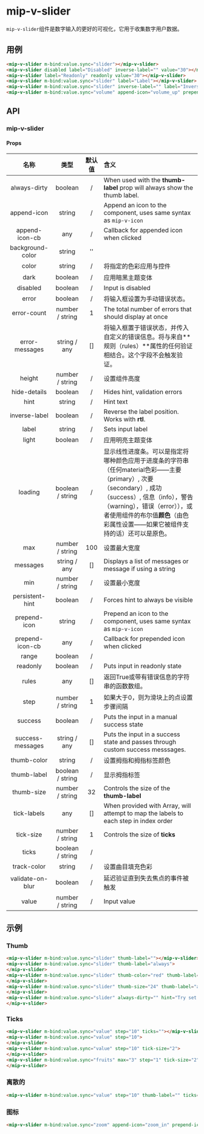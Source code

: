 # mip-v-slider

`mip-v-slider`组件是数字输入的更好的可视化，它用于收集数字用户数据。

## 用例

```html
<mip-v-slider m-bind:value.sync="slider"></mip-v-slider>
<mip-v-slider disabled label="Disabled" inverse-label="" value="30"></mip-v-slider>
<mip-v-slider label="Readonly" readonly value="30"></mip-v-slider>
<mip-v-slider m-bind:value.sync="slider" label="Label"></mip-v-slider>
<mip-v-slider m-bind:value.sync="slider" inverse-label="" label="Inverse label"></mip-v-slider>
<mip-v-slider m-bind:value.sync="volume" append-icon="volume_up" prepend-icon="volume_down"></mip-v-slider>
```

## API

### mip-v-slider

#### Props

名称|类型|默认值|含义
:--:|:--:|:--:|:---
always-dirty|boolean|/|When used with the **thumb-label** prop will always show the thumb label.
append-icon|string|/|Append an icon to the component, uses same syntax as `mip-v-icon`
append-icon-cb|any|/|Callback for appended icon when clicked
background-color|string|''|
color|string|/|将指定的色彩应用与控件
dark|boolean|/|应用暗黑主题变体
disabled|boolean|/|Input is disabled
error|boolean|/|将输入框设置为手动错误状态。
error-count|number / string|1|The total number of errors that should display at once
error-messages|string / any|[]|将输入框置于错误状态，并传入自定义的错误信息。将与来自**规则（rules）**属性的任何验证相结合。这个字段不会触发验证。
height|number / string|/|设置组件高度
hide-details|boolean|/|Hides hint, validation errors
hint|string|/|Hint text
inverse-label|boolean|/|Reverse the label position. Works with **rtl**.
label|string|/|Sets input label
light|boolean|/|应用明亮主题变体
loading|boolean / string|/|显示线性进度条。可以是指定将哪种颜色应用于进度条的字符串（任何material色彩——主要（primary）, 次要（secondary）, 成功（success）, 信息（info），警告（warning），错误（error）），或者使用组件的布尔值**颜色**（由色彩属性设置——如果它被组件支持的话）还可以是原色。
max|number / string|100|设置最大宽度
messages|string / any|[]|Displays a list of messages or message if using a string
min|number / string|/|设置最小宽度
persistent-hint|boolean|/|Forces hint to always be visible
prepend-icon|string|/|Prepend an icon to the component, uses same syntax as `mip-v-icon`
prepend-icon-cb|any|/|Callback for prepended icon when clicked
range|boolean|/|
readonly|boolean|/|Puts input in readonly state
rules|any|[]|返回True或带有错误信息的字符串的函数数组。
step|number / string|1|如果大于0，则为滑块上的点设置步骤间隔
success|boolean|/|Puts the input in a manual success state
success-messages|string / any|[]|Puts the input in a success state and passes through custom success messsages.
thumb-color|string|/|设置拇指和拇指标签颜色
thumb-label|boolean / string|/|显示拇指标签
thumb-size|number / string|32|Controls the size of the **thumb-label**
tick-labels|any|[]|When provided with Array<string>, will attempt to map the labels to each step in index order
tick-size|number / string|1|Controls the size of **ticks**
ticks|boolean / string|/|
track-color|string|/|设置曲目填充色彩
validate-on-blur|boolean|/|延迟验证直到失去焦点的事件被触发
value|number / string|/|Input value

## 示例

### Thumb

```html
<mip-v-slider m-bind:value.sync="slider" thumb-label=""></mip-v-slider>
<mip-v-slider m-bind:value.sync="slider" thumb-label="always">
</mip-v-slider>
<mip-v-slider m-bind:value.sync="slider" thumb-color="red" thumb-label="always">
</mip-v-slider>
<mip-v-slider m-bind:value.sync="slider" thumb-size="24" thumb-label="always">
</mip-v-slider>
<mip-v-slider m-bind:value.sync="slider" always-dirty="" hint="Try set it to &apos;0&apos;" persistent-hint="" thumb-label="always">
</mip-v-slider>
```

### Ticks

```html
<mip-v-slider m-bind:value.sync="value" step="10" ticks=""></mip-v-slider>
<mip-v-slider m-bind:value.sync="value" step="10">
</mip-v-slider>
<mip-v-slider m-bind:value.sync="value" step="10" tick-size="2">
</mip-v-slider>
<mip-v-slider m-bind:value.sync="fruits" max="3" step="1" tick-size="2" m-bind:tick-labels="tickLabels">
</mip-v-slider>
```

### 离散的

```html
<mip-v-slider m-bind:value.sync="value" step="10" thumb-label="" ticks=""></mip-v-slider>
```

### 图标

```html
<mip-v-slider m-bind:value.sync="zoom" append-icon="zoom_in" prepend-icon="zoom_out" on="click-append:MIP.setData({zoom: m.zoom + 10}) click-prepend:MIP.setData({zoom: m.zoom - 10})"></mip-v-slider>
```
